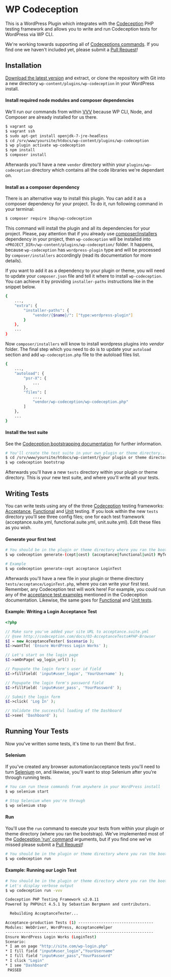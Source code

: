 # WP Codeception
This is a WordPress Plugin which integrates with the [Codeception](http://codeception.com/) PHP testing framework and allows you to write and run Codeception tests for WordPress via WP CLI.

We're working towards supporting all of [Codeceptions commands](http://codeception.com/docs/reference/Commands). If you find one we haven't included yet, please submit a [Pull Request](https://github.com/10up/wp-codeception/pulls)!

## Installation
[Download the latest version](https://github.com/10up/wp-codeception/archive/master.zip) and extract, or clone the repository with Git into a new directory `wp-content/plugins/wp-codeception` in your WordPress install.

#### Install required node modules and composer dependencies

We'll run our commands from within [VVV](https://github.com/Varying-Vagrant-Vagrants/VVV) because WP CLI, Node, and Composer are already installed for us there.

```Bash
$ vagrant up
$ vagrant ssh
$ sudo apt-get install openjdk-7-jre-headless
$ cd /srv/www/yoursite/htdocs/wp-content/plugins/wp-codeception
$ wp plugin activate wp-codeception
$ npm install
$ composer install
```

Afterwards you'll have a new `vendor` directory within your `plugins/wp-codeception` directory which contains all the code libraries we're dependant on.

#### Install as a composer dependency

There is an alternative way to install this plugin. You can add it as a composer dependency for your project. To do it, run following command in your terminal:

```Bash
$ composer require 10up/wp-codeception
```

This command will install the plugin and all its dependencies for your project. Please, pay attention that if you already use [composer/installers](https://github.com/composer/installers) dependency in your project, then `wp-codeception` will be installed into `<PROJECT_DIR>/wp-content/plugins/wp-codeception/` folder. It happens, because `wp-codeception` has `wordpress-plugin` type and will be processed by `composer/installers` accordingly (read its documentation for more details).

If you want to add it as a dependency to your plugin or theme, you will need to update your `composer.json` file and tell it where to install `wp-codeception`. You can achieve it by providing `installer-paths` instructions like in the snippet below.

```Bash
{
    ...,
    "extra": {
        "installer-paths": {
            "vendor/{$name}/": ["type:wordpress-plugin"]
        }
    },
    ...
}
```

Now `composer/installers` will know to install wordpress plugins into *vendor* folder. The final step which you need to do is to update your `autoload` section and add `wp-codeception.php` file to the autoload files list.

```Bash
{
    ...,
    "autoload": {
        "psr-X": {
            ...
        },
        "files": [
            ...,
            "vendor/wp-codeception/wp-codeception.php"
        ]
    },
    ...
}
```

#### Install the test suite

See the [Codeception bootstrapping documentation](http://codeception.com/docs/reference/Commands#Bootstrap) for further information.

```Bash
# You'll create the test suite in your own plugin or theme directory..
$ cd /srv/www/yoursite/htdocs/wp-content/{your plugin or theme directory}
$ wp codeception bootstrap
```

Afterwards you'll have a new `tests` directory within your plugin or theme directory. This is your new test suite, and where you'll write all your tests.

## Writing Tests
You can write tests using any of the three [Codeception](http://codeception.com/) testing frameworks: [Acceptance](http://codeception.com/docs/03-AcceptanceTests), [Functional](http://codeception.com/docs/04-FunctionalTests) and [Unit](http://codeception.com/docs/05-UnitTests) testing. If you look within the new `tests` directory you'll see three config files; one for each test framework (acceptance.suite.yml, functional.suite.yml, unit.suite.yml). Edit these files as you wish.

#### Generate your first test
```Bash
# You should be in the plugin or theme directory where you ran the bootstrap
$ wp codeception generate-(cept|cest) (acceptance|functional|unit) MyTestName

# Example
$ wp codeception generate-cept acceptance LoginTest
```

Afterwards you'll have a new file in your plugin or theme directory `tests/acceptance/LoginTest.php`, where you can write your first test. Remember, any Codeception test will work here! For example, you could run any of the [acceptance test examples](http://codeception.com/docs/03-AcceptanceTests) mentioned in the Codeception documentation. Likewise, the same goes for [Functional](http://codeception.com/docs/04-FunctionalTests) and [Unit tests](http://codeception.com/docs/05-UnitTests).

#### Example: Writing a Login Acceptance Test
```PHP
<?php

// Make sure you've added your site URL to acceptance.suite.yml
// @see http://codeception.com/docs/03-AcceptanceTests#PHP-Browser
$I = new AcceptanceTester( $scenario );
$I->wantTo( 'Ensure WordPress Login Works' );

// Let's start on the login page
$I->amOnPage( wp_login_url() );

// Popupate the login form's user id field
$I->fillField( 'input#user_login', 'YourUsername' );

// Popupate the login form's password field
$I->fillField( 'input#user_pass', 'YourPassword' );

// Submit the login form
$I->click( 'Log In' );

// Validate the successful loading of the Dashboard
$I->see( 'Dashboard' );
```

## Running Your Tests
Now you've written some tests, it's time to run them! But first..

#### Selenium
If you've created any browser automation/acceptance tests you'll need to turn [Selenium](http://www.seleniumhq.org/) on, and likewise, you'll want to stop Selenium after you're through running tests.

```Bash
# You can run these commands from anywhere in your WordPress install
$ wp selenium start

# Stop Selenium when you're through
$ wp selenium stop
```

#### Run
You'll use the `run` command to execute your tests from within your plugin or theme directory (where you ran the bootstrap). We've implemented most of the [Codeception 'run' command](http://codeception.com/docs/reference/Commands#Run) arguments, but if you find one we've missed please submit a [Pull Request](https://github.com/10up/wp-codeception/pulls)!

```Bash
# You should be in the plugin or theme directory where you ran the bootstrap
$ wp codeception run
```

#### Example: Running our Login Test
```Bash
# You should be in the plugin or theme directory where you ran the bootstrap
# Let's display verbose output
$ wp codeception run -vvv

Codeception PHP Testing Framework v2.0.11
Powered by PHPUnit 4.5.1 by Sebastian Bergmann and contributors.

  Rebuilding AcceptanceTester...

Acceptance-production Tests (1) ---------------------------------
Modules: WebDriver, WordPress, AcceptanceHelper
-----------------------------------------------------------------
Ensure WordPress Login Works (LoginTest)
Scenario:
* I am on page "http://site.com/wp-login.php"
* I fill field "input#user_login","YourUsername"
* I fill field "input#user_pass","YourPassword"
* I click "Login"
* I see "Dashboard"
 PASSED
```